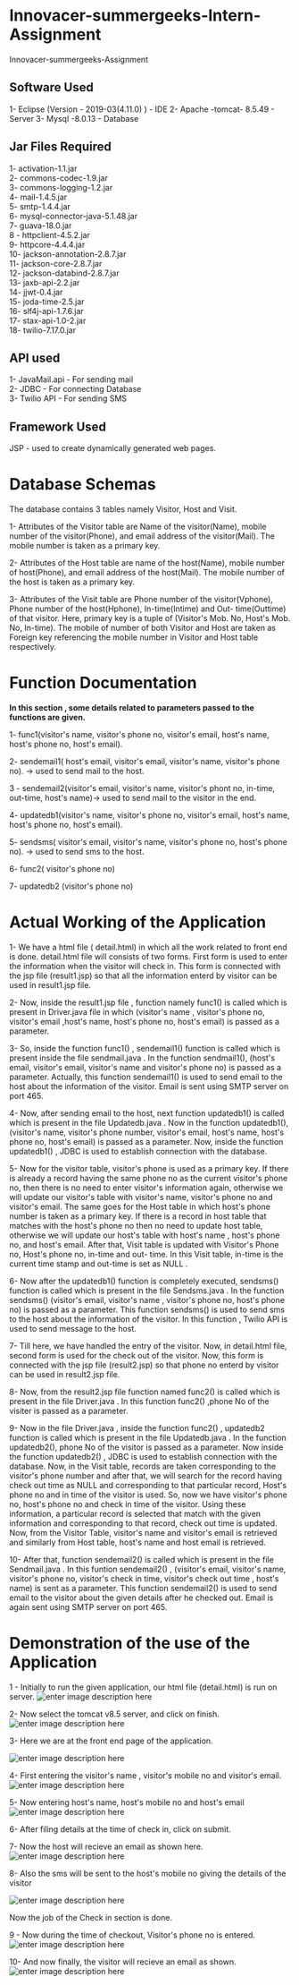 # Innovacer-summergeeks-Intern-Assignment
Innovacer-summergeeks-Assignment



## Software Used
1- Eclipse (Version - 2019-03(4.11.0) ) -  IDE 
2- Apache -tomcat- 8.5.49 - Server 
3- Mysql -8.0.13 - Database

## Jar Files Required
1- activation-1.1.jar  
2- commons-codec-1.9.jar  
3- commons-logging-1.2.jar  
4- mail-1.4.5.jar  
5- smtp-1.4.4.jar  
6- mysql-connector-java-5.1.48.jar  
7- guava-18.0.jar  
8 - httpclient-4.5.2.jar  
9- httpcore-4.4.4.jar  
10- jackson-annotation-2.8.7.jar  
11- jackson-core-2.8.7.jar  
12- jackson-databind-2.8.7.jar  
13- jaxb-api-2.2.jar  
14- jjwt-0.4.jar  
15- joda-time-2.5.jar  
16- slf4j-api-1.7.6.jar  
17- stax-api-1.0-2.jar  
18- twilio-7.17.0.jar   
## API used
1- JavaMail.api - For sending mail  
2- JDBC - For connecting Database  
3- Twilio API - For sending SMS

## Framework Used
JSP -  used to create dynamically generated web pages.

# Database Schemas
The database contains 3 tables namely Visitor, Host and Visit.

1- Attributes of the Visitor table are Name of the visitor(Name), mobile number of the visitor(Phone), and email address of the visitor(Mail). The mobile number is taken as a primary key.

2- Attributes of the Host table are name of the host(Name), mobile number of host(Phone), and email address of the host(Mail). The mobile number of the host is taken as a primary key.

3- Attributes of the Visit table are Phone number of the visitor(Vphone), Phone number of the host(Hphone), In-time(Intime)  and Out- time(Outtime) of that visitor. Here, primary key is a tuple of (Visitor's Mob. No, Host's Mob. No, In-time). The mobile of number of both Visitor and Host are taken as Foreign key referencing the mobile number in Visitor and Host table respectively.

# Function Documentation
**In this section , some details  related to parameters passed to the functions  are given.**

1- func1(visitor's name, visitor's phone no, visitor's email, host's name, host's phone no, host's email).

2- sendemail1( host's email, visitor's email, visitor's name, visitor's phone no). -> used to send mail to the host.

3 - sendemail2(visitor's email, visitor's name, visitor's phont no, in-time, out-time, host's name)-> used to send mail to the visitor in the end.

4- updatedb1(visitor's name, visitor's phone no, visitor's email, host's name, host's phone no, host's email). 

5- sendsms( visitor's email, visitor's name, visitor's phone no, host's phone no). -> used to send sms to the host.

6-  func2( visitor's phone no)

7-  updatedb2 (visitor's phone no)

# Actual Working of the Application
1- We have a html file ( detail.html) in which all the work related to front end is done.
detail.html file will consists of two forms. First form is used to enter the information when the visitor will check in. This form is connected with the jsp file (result1.jsp) so that all the information enterd by visitor can be used in result1.jsp file.

2- Now, inside the result1.jsp file , function namely func1() is called which is present in Driver.java file in which (visitor's name , visitor's phone no, visitor's email ,host's name, host's phone no, host's email) is passed as a parameter.

3- So, inside the function func1() , sendemail1() function is called which is present inside the file sendmail.java . In the function sendmail1(), (host's email, visitor's email, visitor's name and visitor's phone no) is passed as a parameter. Actually, this function sendemail1() is used to send email to the host about the information of the visitor. Email is sent using SMTP server on port 465.

4- Now, after sending email to the host, next function updatedb1() is called which is present in the  file Updatedb.java . Now in the function updatedb1(), (visitor's name, visitor's phone number, visitor's email, host's name, host's phone no, host's email) is passed as a parameter. Now, inside the function updatedb1() , JDBC is used to establish connection with the database. 

5- Now for the visitor table, visitor's phone is used as a primary key. If there is already a record having the same phone no as the current visitor's phone no, then there is no need to enter visitor's information again, otherwise we will update our visitor's table with visitor's name, visitor's phone no and visitor's email. The same goes for the Host table in which host's phone number is taken as a primary key. If there is a record in host table that matches with the host's phone no then no need to update host table, otherwise we will update our host's table with host's name , host's phone no, and host's email.  After that, Visit table is updated with Visitor's Phone no, Host's phone no, in-time and out- time. In this Visit table, in-time is the current time stamp and out-time is set as NULL .

6- Now after the updatedb1() function is completely executed, sendsms() function is called which is present in the file Sendsms.java . In the function sendsms() (visitor's email, visitor's name , visitor's phone no, host's phone no) is passed as a parameter. This function sendsms() is used to send sms to the host about the information of the visitor. 
In this function , Twilio API is used to send message to the host.

7-  Till here, we have handled the entry of the visitor.  Now, in  detail.html file, second form is used for the check out of the visitor. Now, this form is connected with the jsp file (result2.jsp)  so that phone no enterd by visitor can be used in result2.jsp file. 

8- Now, from the result2.jsp file function named func2() is called which is present in the file Driver.java .  In this function func2() ,phone No of the visiter is passed as a parameter.

9- Now in the file Driver.java  , inside the function func2() , updatedb2 function is called which is present in the file Updatedb.java . In the function updatedb2(), phone No of the visitor is passed as a parameter. Now inside the function updatedb2() , JDBC is used to establish connection with the database. Now, in the Visit table, records are taken corresponding to the visitor's phone number and after that,  we will search for the record having check out time as NULL and corresponding to that particular record, Host's phone no and in time of the visitor is used. So, now we have visitor's phone no, host's phone no and check in time of the visitor. Using these information, a particular record is selected that match with the given information and corresponding to that record, check out time is updated.  Now, from the Visitor Table, visitor's name and visitor's email is retrieved and similarly from Host table, host's name and host email is retrieved. 

10- After that, function sendemail2() is called which is present in the file Sendmail.java .
In this funtion sendemail2() , (visitor's email, visitor's name, visitor's phone no, visitor's check in time, visitor's check out time , host's name) is sent as a parameter. 
This function sendemail2() is used to send email to the visitor about the given details after he checked out. Email is again sent using SMTP server on port 465.


# Demonstration of the use of the Application 



1 - Initially to run  the given application, our html file (detail.html) is run on server.
![enter image description here](https://lh3.googleusercontent.com/sHKN4bpOWtZksei0CAL6RCHpWfBQiqthCWkaEaIcjjcXoteqW9qS44vgBuCCkiIom3Rg-8wfJkfu)


2- Now select the tomcat v8.5 server, and click on finish.
![enter image description here](https://lh3.googleusercontent.com/S1dXwt8S8wxkAd-BSm6gPXUPW21jGw653R7h1XioU-4XlH-9t-780GQ_nkikJkBA5JwGHXF4cK8l)


3- Here we are at the front end page of the application.

![enter image description here](https://lh3.googleusercontent.com/wZ5XWpNG8J5trre5-27uCHkcAtBSP4zenm10ifrvLI6xazbGJ1VaLKuennrge_y_L7M1VbHPaZhq)

4- First entering the visitor's name , visitor's mobile no and visitor's email.
![enter image description here](https://lh3.googleusercontent.com/hg301ZNDTm4kSVNcFYhcPPOlqc2P6Tq4i27uE31_PkLxPcND1XsV9LNxpqLiQjFjYc_FaqE-F0Gx)

5- Now entering host's name, host's mobile no and host's email
![enter image description here](https://lh3.googleusercontent.com/awdpvq0J4cPb7un1We-PdUanXDEaY44iKi_yGWw29SYUmj7_2_IZLN0wy1-sY97ecXtZR29DQZF8)

6- After filing details at the time of check in, click on submit.

7- Now the host will recieve an email as shown here.
![enter image description here](https://lh3.googleusercontent.com/M8Q9P3IdUmUTrQSKnJ2UFyPybKREYhgbB294ISzcLr9-gYetvRiVU6k1ZbOQg9qpIwn97aSDE24c)

8- Also the sms will be sent to the host's mobile no giving the details of the visitor

![enter image description here](https://lh3.googleusercontent.com/xZArqc5o0gu4LRPL-u0OrJbw9uuhuMoxGsgBwnDU2LEWHXs_wluJkzsmX4IUnL7cF2xa1-ugD6va)

Now the job of the Check in section is done.

9 -  Now during the time of checkout, Visitor's phone no is entered.![enter image description here](https://lh3.googleusercontent.com/6OTYkcOjLJgCUX7xaaFw5S3HyiPhv93gtyR0LaZ9ZTXvpG2ov-bfg1cp8e4ayEI6X7TTp7xkBdjP)

10- And now finally, the visitor will recieve an email as shown.
![enter image description here](https://lh3.googleusercontent.com/aenfDExLH0iyf47DH8bstf3yHx9eALsAaS06FsfMCEX4CM0US4W14iMkJ04VnVhkiHotAK3qh5Cn)


